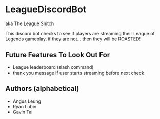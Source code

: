 # LeagueDiscordBot

aka The League Snitch

This discord bot checks to see if players are streaming their League of Legends gameplay, if they are not... then they will be ROASTED!

## Future Features To Look Out For
<ul>
<li>League leaderboard (slash command)</li>
<li>thank you message if user starts streaming before next check</li>
</ul>

## Authors (alphabetical)
<ul>
<li>Angus Leung</li>
<li>Ryan Lubin</li>
<li>Gavin Tai</li>
</ul>
